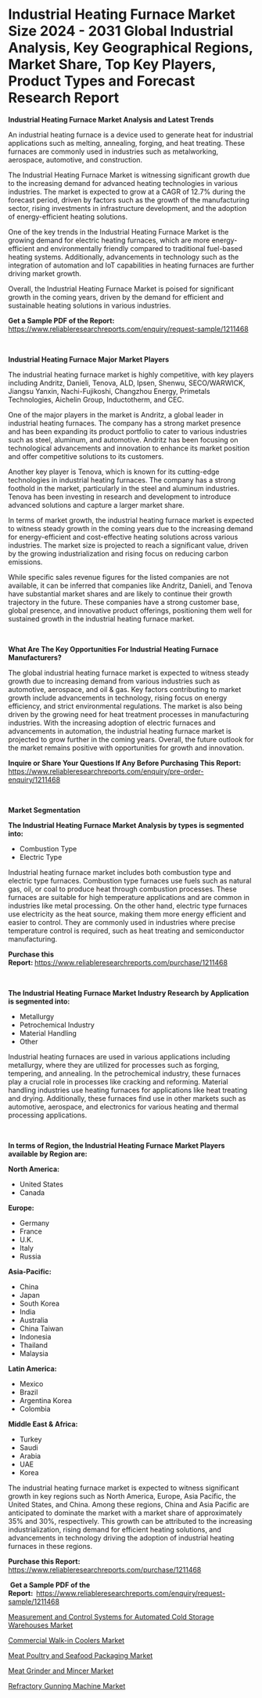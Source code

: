 <p><h1>Industrial Heating Furnace Market Size 2024 - 2031 Global Industrial Analysis, Key Geographical Regions, Market Share, Top Key Players, Product Types and Forecast Research Report</h1></p><p><strong>Industrial Heating Furnace Market Analysis and Latest Trends</strong></p>
<p><p>An industrial heating furnace is a device used to generate heat for industrial applications such as melting, annealing, forging, and heat treating. These furnaces are commonly used in industries such as metalworking, aerospace, automotive, and construction.</p><p>The Industrial Heating Furnace Market is witnessing significant growth due to the increasing demand for advanced heating technologies in various industries. The market is expected to grow at a CAGR of 12.7% during the forecast period, driven by factors such as the growth of the manufacturing sector, rising investments in infrastructure development, and the adoption of energy-efficient heating solutions.</p><p>One of the key trends in the Industrial Heating Furnace Market is the growing demand for electric heating furnaces, which are more energy-efficient and environmentally friendly compared to traditional fuel-based heating systems. Additionally, advancements in technology such as the integration of automation and IoT capabilities in heating furnaces are further driving market growth.</p><p>Overall, the Industrial Heating Furnace Market is poised for significant growth in the coming years, driven by the demand for efficient and sustainable heating solutions in various industries.</p></p>
<p><strong>Get a Sample PDF of the Report:&nbsp;</strong> <a href="https://www.reliableresearchreports.com/enquiry/request-sample/1211468">https://www.reliableresearchreports.com/enquiry/request-sample/1211468</a></p>
<p>&nbsp;</p>
<p><strong>Industrial Heating Furnace Major Market Players</strong></p>
<p><p>The industrial heating furnace market is highly competitive, with key players including Andritz, Danieli, Tenova, ALD, Ipsen, Shenwu, SECO/WARWICK, Jiangsu Yanxin, Nachi-Fujikoshi, Changzhou Energy, Primetals Technologies, Aichelin Group, Inductotherm, and CEC. </p><p>One of the major players in the market is Andritz, a global leader in industrial heating furnaces. The company has a strong market presence and has been expanding its product portfolio to cater to various industries such as steel, aluminum, and automotive. Andritz has been focusing on technological advancements and innovation to enhance its market position and offer competitive solutions to its customers.</p><p>Another key player is Tenova, which is known for its cutting-edge technologies in industrial heating furnaces. The company has a strong foothold in the market, particularly in the steel and aluminum industries. Tenova has been investing in research and development to introduce advanced solutions and capture a larger market share.</p><p>In terms of market growth, the industrial heating furnace market is expected to witness steady growth in the coming years due to the increasing demand for energy-efficient and cost-effective heating solutions across various industries. The market size is projected to reach a significant value, driven by the growing industrialization and rising focus on reducing carbon emissions.</p><p>While specific sales revenue figures for the listed companies are not available, it can be inferred that companies like Andritz, Danieli, and Tenova have substantial market shares and are likely to continue their growth trajectory in the future. These companies have a strong customer base, global presence, and innovative product offerings, positioning them well for sustained growth in the industrial heating furnace market.</p></p>
<p>&nbsp;</p>
<p><strong>What Are The Key Opportunities For Industrial Heating Furnace Manufacturers?</strong></p>
<p><p>The global industrial heating furnace market is expected to witness steady growth due to increasing demand from various industries such as automotive, aerospace, and oil & gas. Key factors contributing to market growth include advancements in technology, rising focus on energy efficiency, and strict environmental regulations. The market is also being driven by the growing need for heat treatment processes in manufacturing industries. With the increasing adoption of electric furnaces and advancements in automation, the industrial heating furnace market is projected to grow further in the coming years. Overall, the future outlook for the market remains positive with opportunities for growth and innovation.</p></p>
<p><strong>Inquire or Share Your Questions If Any Before Purchasing This Report:</strong> <a href="https://www.reliableresearchreports.com/enquiry/pre-order-enquiry/1211468">https://www.reliableresearchreports.com/enquiry/pre-order-enquiry/1211468</a></p>
<p>&nbsp;</p>
<p><strong>Market Segmentation</strong></p>
<p><strong>The Industrial Heating Furnace Market Analysis by types is segmented into:</strong></p>
<p><ul><li>Combustion Type</li><li>Electric Type</li></ul></p>
<p><p>Industrial heating furnace market includes both combustion type and electric type furnaces. Combustion type furnaces use fuels such as natural gas, oil, or coal to produce heat through combustion processes. These furnaces are suitable for high temperature applications and are common in industries like metal processing. On the other hand, electric type furnaces use electricity as the heat source, making them more energy efficient and easier to control. They are commonly used in industries where precise temperature control is required, such as heat treating and semiconductor manufacturing.</p></p>
<p><strong>Purchase this Report:&nbsp;</strong><a href="https://www.reliableresearchreports.com/purchase/1211468">https://www.reliableresearchreports.com/purchase/1211468</a></p>
<p>&nbsp;</p>
<p><strong>The Industrial Heating Furnace Market Industry Research by Application is segmented into:</strong></p>
<p><ul><li>Metallurgy</li><li>Petrochemical Industry</li><li>Material Handling</li><li>Other</li></ul></p>
<p><p>Industrial heating furnaces are used in various applications including metallurgy, where they are utilized for processes such as forging, tempering, and annealing. In the petrochemical industry, these furnaces play a crucial role in processes like cracking and reforming. Material handling industries use heating furnaces for applications like heat treating and drying. Additionally, these furnaces find use in other markets such as automotive, aerospace, and electronics for various heating and thermal processing applications.</p></p>
<p>&nbsp;</p>
<p><strong>In terms of Region, the Industrial Heating Furnace Market Players available by Region are:</strong></p>
<p>
    <p> <strong> North America: </strong>
        <ul>
            <li>United States</li>
            <li>Canada</li>
        </ul>
        </p> 
    <p> <strong> Europe: </strong>
        <ul>
            <li>Germany</li>
            <li>France</li>
            <li>U.K.</li>
            <li>Italy</li>
            <li>Russia</li>
        </ul>
        </p> 
    <p> <strong> Asia-Pacific: </strong>
        <ul>
            <li>China</li>
            <li>Japan</li>
            <li>South Korea</li>
            <li>India</li>
            <li>Australia</li>
            <li>China Taiwan</li>
            <li>Indonesia</li>
            <li>Thailand</li>
            <li>Malaysia</li>
        </ul>
        </p> 
    <p> <strong> Latin America: </strong>
        <ul>
            <li>Mexico</li>
            <li>Brazil</li>
            <li>Argentina Korea</li>
            <li>Colombia</li>
        </ul>
        </p> 
    <p> <strong> Middle East & Africa: </strong>
        <ul>
            <li>Turkey</li>
            <li>Saudi</li>
            <li>Arabia</li>
            <li>UAE</li>
            <li>Korea</li>
        </ul>
    </p>
    </p>
<p><p>The industrial heating furnace market is expected to witness significant growth in key regions such as North America, Europe, Asia Pacific, the United States, and China. Among these regions, China and Asia Pacific are anticipated to dominate the market with a market share of approximately 35% and 30%, respectively. This growth can be attributed to the increasing industrialization, rising demand for efficient heating solutions, and advancements in technology driving the adoption of industrial heating furnaces in these regions.</p></p>
<p><strong>Purchase this Report: </strong><a href="https://www.reliableresearchreports.com/purchase/1211468">https://www.reliableresearchreports.com/purchase/1211468</a></p>
<p>&nbsp;<strong>Get a Sample PDF of the Report:&nbsp;&nbsp;</strong><a href="https://www.reliableresearchreports.com/enquiry/request-sample/1211468">https://www.reliableresearchreports.com/enquiry/request-sample/1211468</a></p>
<p><strong></strong></p>
<p><p><a href="https://medium.com/p/b0e31e16f363/edit">Measurement and Control Systems for Automated Cold Storage Warehouses Market</a></p><p><a href="https://github.com/joannesouthgate/Market-Research-Report-List-2/blob/main/commercial-walk-in-coolers-market.md">Commercial Walk-in Coolers Market</a></p><p><a href="https://medium.com/p/0b8924f09ba3/edit">Meat Poultry and Seafood Packaging Market</a></p><p><a href="https://medium.com/p/9cfb6c33bd9b/edit">Meat Grinder and Mincer Market</a></p><p><a href="https://github.com/sofayahoo2023/Market-Research-Report-List-3/blob/main/refractory-gunning-machine-market.md">Refractory Gunning Machine Market</a></p></p>